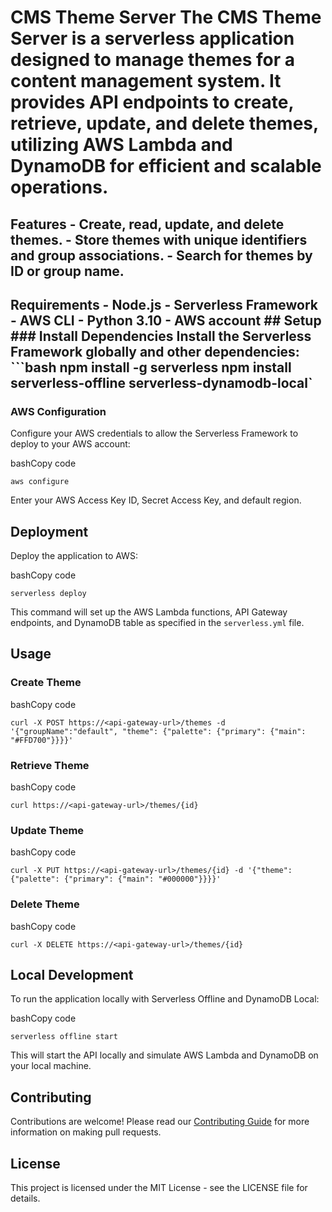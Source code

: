 # CMS Theme Server  The CMS Theme Server is a serverless application designed to manage themes for a content management system. It provides API endpoints to create, retrieve, update, and delete themes, utilizing AWS Lambda and DynamoDB for efficient and scalable operations.  
## Features  - Create, read, update, and delete themes. - Store themes with unique identifiers and group associations. - Search for themes by ID or group name.  
## Requirements  - Node.js - Serverless Framework - AWS CLI - Python 3.10 - AWS account  ## Setup  ### Install Dependencies  Install the Serverless Framework globally and other dependencies:  ```bash npm install -g serverless npm install serverless-offline serverless-dynamodb-local`

### AWS Configuration

Configure your AWS credentials to allow the Serverless Framework to deploy to your AWS account:

bashCopy code

`aws configure`

Enter your AWS Access Key ID, Secret Access Key, and default region.

Deployment
----------

Deploy the application to AWS:

bashCopy code

`serverless deploy`

This command will set up the AWS Lambda functions, API Gateway endpoints, and DynamoDB table as specified in the `serverless.yml` file.

Usage
-----

### Create Theme

bashCopy code

`curl -X POST https://<api-gateway-url>/themes -d '{"groupName":"default", "theme": {"palette": {"primary": {"main": "#FFD700"}}}}'`

### Retrieve Theme

bashCopy code

`curl https://<api-gateway-url>/themes/{id}`

### Update Theme

bashCopy code

`curl -X PUT https://<api-gateway-url>/themes/{id} -d '{"theme": {"palette": {"primary": {"main": "#000000"}}}}'`

### Delete Theme

bashCopy code

`curl -X DELETE https://<api-gateway-url>/themes/{id}`

Local Development
-----------------

To run the application locally with Serverless Offline and DynamoDB Local:

bashCopy code

`serverless offline start`

This will start the API locally and simulate AWS Lambda and DynamoDB on your local machine.

Contributing
------------

Contributions are welcome! Please read our [Contributing Guide](CONTRIBUTING.md) for more information on making pull requests.

License
-------

This project is licensed under the MIT License - see the LICENSE file for details.